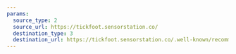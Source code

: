 ```yaml
---
params:
  source_type: 2
  source_url: https://tickfoot.sensorstation.co/
  destination_type: 3
  destination_url: https://tickfoot.sensorstation.co/.well-known/recommendations.opml
---
```

